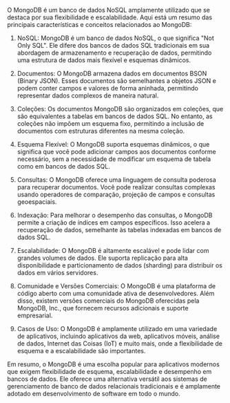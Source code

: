 O MongoDB é um banco de dados NoSQL amplamente utilizado que se destaca por sua flexibilidade e escalabilidade. Aqui está um resumo das principais características e conceitos relacionados ao MongoDB:

1. NoSQL: MongoDB é um banco de dados NoSQL, o que significa "Not Only SQL". Ele difere dos bancos de dados SQL tradicionais em sua abordagem de armazenamento e recuperação de dados, permitindo uma estrutura de dados mais flexível e esquemas dinâmicos.
    
2. Documentos: O MongoDB armazena dados em documentos BSON (Binary JSON). Esses documentos são semelhantes a objetos JSON e podem conter campos e valores de forma aninhada, permitindo representar dados complexos de maneira natural.
    
3. Coleções: Os documentos MongoDB são organizados em coleções, que são equivalentes a tabelas em bancos de dados SQL. No entanto, as coleções não impõem um esquema fixo, permitindo a inclusão de documentos com estruturas diferentes na mesma coleção.
    
4. Esquema Flexível: O MongoDB suporta esquemas dinâmicos, o que significa que você pode adicionar campos aos documentos conforme necessário, sem a necessidade de modificar um esquema de tabela como em bancos de dados SQL.
    
5. Consultas: O MongoDB oferece uma linguagem de consulta poderosa para recuperar documentos. Você pode realizar consultas complexas usando operadores de comparação, projeção de campos e consultas geoespaciais.
    
6. Indexação: Para melhorar o desempenho das consultas, o MongoDB permite a criação de índices em campos específicos. Isso acelera a recuperação de dados, semelhante às tabelas indexadas em bancos de dados SQL.
    
7. Escalabilidade: O MongoDB é altamente escalável e pode lidar com grandes volumes de dados. Ele suporta replicação para alta disponibilidade e particionamento de dados (sharding) para distribuir os dados em vários servidores.
    
8. Comunidade e Versões Comerciais: O MongoDB é uma plataforma de código aberto com uma comunidade ativa de desenvolvedores. Além disso, existem versões comerciais do MongoDB oferecidas pela MongoDB, Inc., que fornecem recursos adicionais e suporte empresarial.
    
9. Casos de Uso: O MongoDB é amplamente utilizado em uma variedade de aplicativos, incluindo aplicativos da web, aplicativos móveis, análise de dados, Internet das Coisas (IoT) e muito mais, onde a flexibilidade de esquema e a escalabilidade são importantes.
    

Em resumo, o MongoDB é uma escolha popular para aplicativos modernos que exigem flexibilidade de esquema, escalabilidade e desempenho em bancos de dados. Ele oferece uma alternativa versátil aos sistemas de gerenciamento de banco de dados relacionais tradicionais e é amplamente adotado em desenvolvimento de software em todo o mundo.